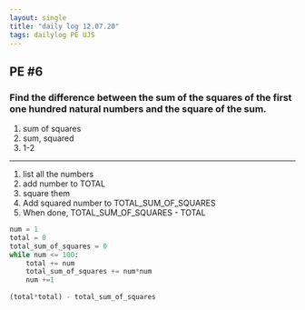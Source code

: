 ```yaml
---
layout: single
title: "daily log 12.07.20"
tags: dailylog PE UJS
--- 
```

## PE #6 

### Find the difference between the sum of the squares of the first one hundred natural numbers and the square of the sum.

1. sum of squares
2. sum, squared
3. 1-2
---
1. list all the numbers
2. add number to TOTAL
2. square them
3. Add squared number to TOTAL_SUM_OF_SQUARES
4. When done, TOTAL_SUM_OF_SQUARES - TOTAL

```python
num = 1
total = 0
total_sum_of_squares = 0
while num <= 100:
    total += num
    total_sum_of_squares += num*num
    num +=1
    
(total*total) - total_sum_of_squares
```